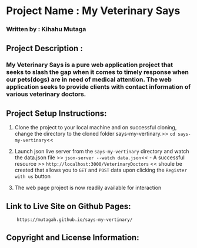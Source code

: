  # Project Name : My Veterinary Says 


### Written by : Kihahu Mutaga



 ## Project Description :
 ### My Veterinary Says is a pure web application project that seeks to slash the gap when it comes to timely response when our pets(dogs)  are in need of medical attention. The web application seeks to provide clients with contact information of various veterinary doctors.



## Project Setup Instructions: 

1. Clone the project to your local machine and on successful cloning, change the directory to the cloned folder says-my-vertinary.>>
                      `cd says-my-vertinary`<<


2. Launch json live server from the `says-my-vertinary` directory and watch the data.json file >>
                   `json-server --watch data.json`<<
        - A successful resource >> `http://localhost:3000/VeterinaryDoctors` << shoule be created that allows you to `GET` and `POST` data upon clicking the ` Register with us ` button


3.  The web page project is now readily available for interaction

## Link to Live Site on Github Pages:

        https://mutagah.github.io/says-my-vertinary/


## Copyright and License Information: 
